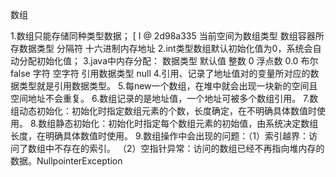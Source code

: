数组

1.数组只能存储同种类型数据；
        [                   I             @         2d98a335
当前空间为数组类型   数组容器所存数据类型   分隔符    十六进制内存地址
2.int类型数组默认初始化值为0，系统会自动分配初始化值；
3.java中内存分配：
数据类型       默认值
整数             0
浮点数          0.0
布尔           false
字符           空字符
引用数据类型     null
4.引用、记录了地址值对的变量所对应的数据类型就是引用数据类型。
5.每new一个数组，在堆中就会出现一块新的空间且空间地址不会重复。
6.数组记录的是地址值，一个地址可被多个数组引用。
7.数组动态初始化：初始化时指定数组元素的个数，长度确定，在不明确具体数值时使用。
8.数组静态初始化：初始化时指定每个数组元素的初始值，由系统决定数组长度，在明确具体数值时使用。
9.数组操作中会出现的问题：（1）索引越界：访问了数组中不存在的索引。
（2）空指针异常：访问的数组已经不再指向堆内存的数据。NullpointerException

